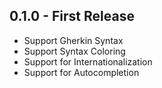 ## 0.1.0 - First Release
* Support Gherkin Syntax
* Support Syntax Coloring
* Support for Internationalization
* Support for Autocompletion
